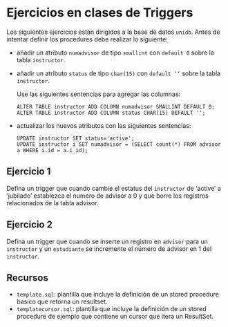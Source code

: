 # Ejercicios en clases de Triggers

Los siguientes ejercicios están dirigidos a la base de datos `unidb`. 
Antes de intentar definir los procedures debe realizar lo siguiente:

* añadir un atributo `numadvisor` de tipo `smallint` con `default 0` sobre la tabla `instructor`.
* añadir un atributo `status` de tipo `char(15)` con `default ‘’` sobre la tabla `instructor`.

    Use las siguientes sentencias para agregar las columnas:
    ```
    ALTER TABLE instructor ADD COLUMN numadvisor SMALLINT DEFAULT 0;
    ALTER TABLE instructor ADD COLUMN status CHAR(15) DEFAULT '';
    ```
* actualizar los nuevos atributos con las siguientes sentencias: 
    ```
    UPDATE instructor SET status='active';
    UPDATE instructor i SET numadvisor = (SELECT count(*) FROM advisor a WHERE i.id = a.i_id); 
    ```

## Ejercicio 1

Defina un trigger que cuando cambie el estatus del `instructor` de ‘active’ a ‘jubilado’ establezca el numero de advisor a 0 y que borre los registros relacionados de la tabla advisor.  

## Ejercicio 2

Defina un trigger que cuando se inserte un registro en `advisor` para un `instructor` y un `estudiante` se incremente el número de advisor en 1 del `instructor`.

## Recursos
* `template.sql`: plantilla que incluye la definición de un stored procedure basico que retorna un resultset. 
* `templatecursor.sql`: plantilla que incluye la definición de un stored procedure de ejemplo que contiene un cursor que itera un ResultSet. 